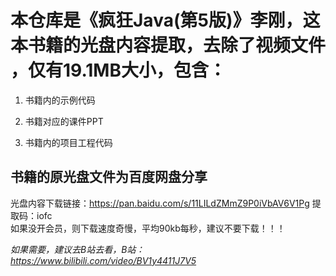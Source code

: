 # 本仓库是《疯狂Java(第5版)》李刚，这本书籍的光盘内容提取，去除了视频文件 ，仅有**19.1MB大小**，包含：  
 1. 书籍内的示例代码  
 
 2. 书籍对应的课件PPT  
 
 3. 书籍内的项目工程代码  

## 书籍的原光盘文件为百度网盘分享  
光盘内容下载链接：https://pan.baidu.com/s/11LILdZMmZ9P0iVbAV6V1Pg
提取码：iofc  
如果没开会员，则下载速度奇慢，平均90kb每秒，建议不要下载！！！  

*如果需要，建议去B站去看，B站：https://www.bilibili.com/video/BV1y4411J7V5*
